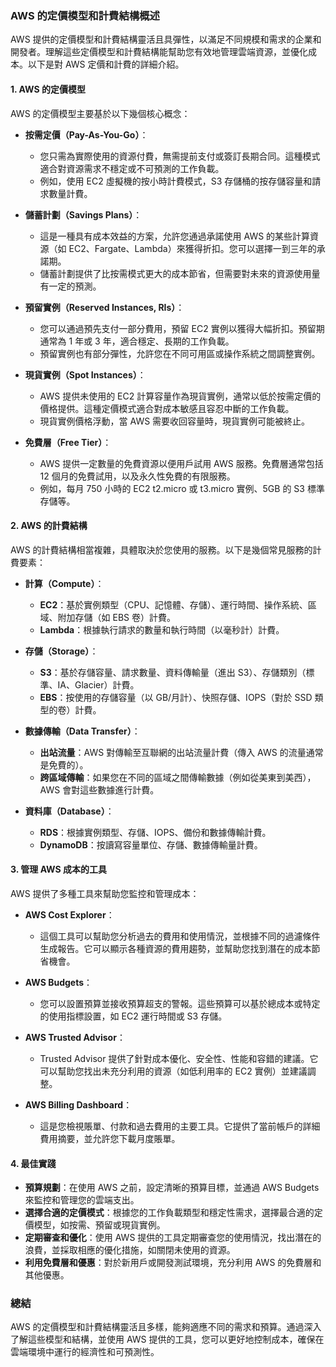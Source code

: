 ### AWS 的定價模型和計費結構概述

AWS 提供的定價模型和計費結構靈活且具彈性，以滿足不同規模和需求的企業和開發者。理解這些定價模型和計費結構能幫助您有效地管理雲端資源，並優化成本。以下是對 AWS 定價和計費的詳細介紹。

#### 1. **AWS 的定價模型**

AWS 的定價模型主要基於以下幾個核心概念：

- **按需定價（Pay-As-You-Go）**：
  - 您只需為實際使用的資源付費，無需提前支付或簽訂長期合同。這種模式適合對資源需求不穩定或不可預測的工作負載。
  - 例如，使用 EC2 虛擬機的按小時計費模式，S3 存儲桶的按存儲容量和請求數量計費。

- **儲蓄計劃（Savings Plans）**：
  - 這是一種具有成本效益的方案，允許您通過承諾使用 AWS 的某些計算資源（如 EC2、Fargate、Lambda）來獲得折扣。您可以選擇一到三年的承諾期。
  - 儲蓄計劃提供了比按需模式更大的成本節省，但需要對未來的資源使用量有一定的預測。

- **預留實例（Reserved Instances, RIs）**：
  - 您可以通過預先支付一部分費用，預留 EC2 實例以獲得大幅折扣。預留期通常為 1 年或 3 年，適合穩定、長期的工作負載。
  - 預留實例也有部分彈性，允許您在不同可用區或操作系統之間調整實例。

- **現貨實例（Spot Instances）**：
  - AWS 提供未使用的 EC2 計算容量作為現貨實例，通常以低於按需定價的價格提供。這種定價模式適合對成本敏感且容忍中斷的工作負載。
  - 現貨實例價格浮動，當 AWS 需要收回容量時，現貨實例可能被終止。

- **免費層（Free Tier）**：
  - AWS 提供一定數量的免費資源以便用戶試用 AWS 服務。免費層通常包括 12 個月的免費試用，以及永久性免費的有限服務。
  - 例如，每月 750 小時的 EC2 t2.micro 或 t3.micro 實例、5GB 的 S3 標準存儲等。

#### 2. **AWS 的計費結構**

AWS 的計費結構相當複雜，具體取決於您使用的服務。以下是幾個常見服務的計費要素：

- **計算（Compute）**：
  - **EC2**：基於實例類型（CPU、記憶體、存儲）、運行時間、操作系統、區域、附加存儲（如 EBS 卷）計費。
  - **Lambda**：根據執行請求的數量和執行時間（以毫秒計）計費。

- **存儲（Storage）**：
  - **S3**：基於存儲容量、請求數量、資料傳輸量（進出 S3）、存儲類別（標準、IA、Glacier）計費。
  - **EBS**：按使用的存儲容量（以 GB/月計）、快照存儲、IOPS（對於 SSD 類型的卷）計費。

- **數據傳輸（Data Transfer）**：
  - **出站流量**：AWS 對傳輸至互聯網的出站流量計費（傳入 AWS 的流量通常是免費的）。
  - **跨區域傳輸**：如果您在不同的區域之間傳輸數據（例如從美東到美西），AWS 會對這些數據進行計費。

- **資料庫（Database）**：
  - **RDS**：根據實例類型、存儲、IOPS、備份和數據傳輸計費。
  - **DynamoDB**：按讀寫容量單位、存儲、數據傳輸量計費。

#### 3. **管理 AWS 成本的工具**

AWS 提供了多種工具來幫助您監控和管理成本：

- **AWS Cost Explorer**：
  - 這個工具可以幫助您分析過去的費用和使用情況，並根據不同的過濾條件生成報告。它可以顯示各種資源的費用趨勢，並幫助您找到潛在的成本節省機會。

- **AWS Budgets**：
  - 您可以設置預算並接收預算超支的警報。這些預算可以基於總成本或特定的使用指標設置，如 EC2 運行時間或 S3 存儲。

- **AWS Trusted Advisor**：
  - Trusted Advisor 提供了針對成本優化、安全性、性能和容錯的建議。它可以幫助您找出未充分利用的資源（如低利用率的 EC2 實例）並建議調整。

- **AWS Billing Dashboard**：
  - 這是您檢視賬單、付款和過去費用的主要工具。它提供了當前帳戶的詳細費用摘要，並允許您下載月度賬單。

#### 4. **最佳實踐**

- **預算規劃**：在使用 AWS 之前，設定清晰的預算目標，並通過 AWS Budgets 來監控和管理您的雲端支出。
- **選擇合適的定價模式**：根據您的工作負載類型和穩定性需求，選擇最合適的定價模型，如按需、預留或現貨實例。
- **定期審查和優化**：使用 AWS 提供的工具定期審查您的使用情況，找出潛在的浪費，並採取相應的優化措施，如關閉未使用的資源。
- **利用免費層和優惠**：對於新用戶或開發測試環境，充分利用 AWS 的免費層和其他優惠。

### 總結

AWS 的定價模型和計費結構靈活且多樣，能夠適應不同的需求和預算。通過深入了解這些模型和結構，並使用 AWS 提供的工具，您可以更好地控制成本，確保在雲端環境中運行的經濟性和可預測性。